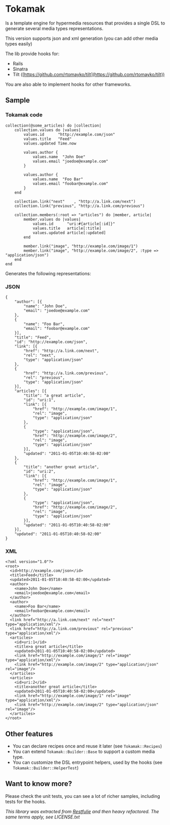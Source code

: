 # Tokamak

Is a template engine for hypermedia resources that provides a single DSL to generate several media types representations.

This version supports json and xml generation (you can add other media types
easily)

The lib provide hooks for:

* Rails
* Sinatra
* Tilt ([https://github.com/rtomayko/tilt](https://github.com/rtomayko/tilt))

You are also able to implement hooks for other frameworks.

## Sample

### Tokamak code

    collection(@some_articles) do |collection|
        collection.values do |values|
            values.id      "http://example.com/json"
            values.title   "Feed"
            values.updated Time.now

            values.author {
                values.name  "John Doe"
                values.email "joedoe@example.com"
            }

            values.author {
                values.name  "Foo Bar"
                values.email "foobar@example.com"
            }
        end

        collection.link("next"    , "http://a.link.com/next")
        collection.link("previous", "http://a.link.com/previous")

        collection.members(:root => "articles") do |member, article|
            member.values do |values|
                values.id      "uri:#{article[:id]}"
                values.title   article[:title]
                values.updated article[:updated]
            end

            member.link("image", "http://example.com/image/1")
            member.link("image", "http://example.com/image/2", :type => "application/json")
        end
    end

Generates the following representations:

### JSON

    {
        "author": [{
            "name": "John Doe",
            "email": "joedoe@example.com"
        },
        {
            "name": "Foo Bar",
            "email": "foobar@example.com"
        }],
        "title": "Feed",
        "id": "http://example.com/json",
        "link": [{
            "href": "http://a.link.com/next",
            "rel": "next",
            "type": "application/json"
        },
        {
            "href": "http://a.link.com/previous",
            "rel": "previous",
            "type": "application/json"
        }],
        "articles": [{
            "title": "a great article",
            "id": "uri:1",
            "link": [{
                "href": "http://example.com/image/1",
                "rel": "image",
                "type": "application/json"
            },
            {
                "type": "application/json",
                "href": "http://example.com/image/2",
                "rel": "image",
                "type": "application/json"
            }],
            "updated": "2011-01-05T10:40:58-02:00"
        },
        {
            "title": "another great article",
            "id": "uri:2",
            "link": [{
                "href": "http://example.com/image/1",
                "rel": "image",
                "type": "application/json"
            },
            {
                "type": "application/json",
                "href": "http://example.com/image/2",
                "rel": "image",
                "type": "application/json"
            }],
            "updated": "2011-01-05T10:40:58-02:00"
        }],
        "updated": "2011-01-05T10:40:58-02:00"
    }

### XML

    <?xml version="1.0"?>
    <root>
      <id>http://example.com/json</id>
      <title>Feed</title>
      <updated>2011-01-05T10:40:58-02:00</updated>
      <author>
        <name>John Doe</name>
        <email>joedoe@example.com</email>
      </author>
      <author>
        <name>Foo Bar</name>
        <email>foobar@example.com</email>
      </author>
      <link href="http://a.link.com/next" rel="next" type="application/xml"/>
      <link href="http://a.link.com/previous" rel="previous" type="application/xml"/>
      <articles>
        <id>uri:1</id>
        <title>a great article</title>
        <updated>2011-01-05T10:40:58-02:00</updated>
        <link href="http://example.com/image/1" rel="image" type="application/xml"/>
        <link href="http://example.com/image/2" type="application/json" rel="image"/>
      </articles>
      <articles>
        <id>uri:2</id>
        <title>another great article</title>
        <updated>2011-01-05T10:40:58-02:00</updated>
        <link href="http://example.com/image/1" rel="image" type="application/xml"/>
        <link href="http://example.com/image/2" type="application/json" rel="image"/>
      </articles>
    </root>

## Other features

* You can declare recipes once and reuse it later (see `Tokamak::Recipes`)
* You can extend `Tokamak::Builder::Base` to support a custom media type.
* You can customize the DSL entrypoint helpers, used by the hooks (see `Tokamak::Builder::HelperTest`)

## Want to know more?

Please check the unit tests, you can see a lot of richer samples, including tests for the hooks.

*This library was extracted from [Restfulie](https://github.com/caelum/restfulie) and then heavy refactored. The same terms apply, see LICENSE.txt*

